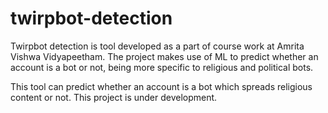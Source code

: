 # twirpbot-detection

Twirpbot detection is tool developed as a part of course work at Amrita Vishwa Vidyapeetham. The project makes use of ML to predict whether an account is a bot or not, being more specific to religious and political bots.

This tool can predict whether an account is a bot which spreads religious content or not. This project is under development.   
